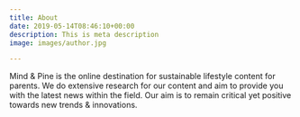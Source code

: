 ```yaml
---
title: About
date: 2019-05-14T08:46:10+00:00
description: This is meta description
image: images/author.jpg

---
```

Mind & Pine is the online destination for sustainable lifestyle content for parents. We do extensive research for our content and aim to provide you with the latest news within the  field. Our aim is to remain critical yet positive towards new trends & innovations.